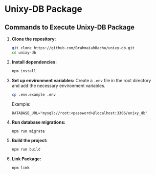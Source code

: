 # Unixy-DB Package

## Commands to Execute Unixy-DB Package

1. **Clone the repository:**
    ```sh
    git clone https://github.com/BrahmaiahBachu/unixy-db.git
    cd unixy-db
    ```

2. **Install dependencies:**
    ```sh
    npm install
    ```

3. **Set up environment variables:**
    Create a `.env` file in the root directory and add the necessary environment variables.
    ```sh
    cp .env.example .env
    ```

    Example:
    ```
    DATABASE_URL="mysql://root:<password>@localhost:3306/unixy_db"
    ```

4. **Run database migrations:**
    ```sh
    npm run migrate
    ```

5. **Build the project:**
    ```sh
    npm run build
    ```

6. **Link Package:**
    ```sh
    npm link
    ```
